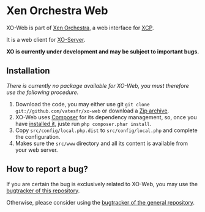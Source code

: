 # Xen Orchestra Web

XO-Web is part of [Xen Orchestra](https://github.com/vatesfr/xo), a web interface for [XCP](https://en.wikipedia.org/wiki/Xen_Cloud_Platform).

It is a web client for [XO-Server](https://github.com/vatesfr/xo-web).

__XO is currently under development and may be subject to important bugs.__

## Installation

_There is currently no package available for XO-Web, you must therefore use the following procedure._

1. Download the code, you may either use git `git clone git://github.com/vatesfr/xo-web` or download a [Zip archive](https://github.com/vatesfr/xo-web/archive/master.zip).
2. XO-Web uses [Composer](https://getcomposer.org) for its dependency management, so, once you have [installed it](https://getcomposer.org/download/), juste run `php composer.phar install`.
3. Copy `src/config/local.php.dist` to `src/config/local.php` and complete the configuration.
4. Makes sure the `src/www` directory and all its content is available from your web server.

## How to report a bug?

If you are certain the bug is exclusively related to XO-Web, you may use the [bugtracker of this repository](https://github.com/vatesfr/xo-web/issues).

Otherwise, please consider using the [bugtracker of the general repository](https://github.com/vatesfr/xo/issues).
